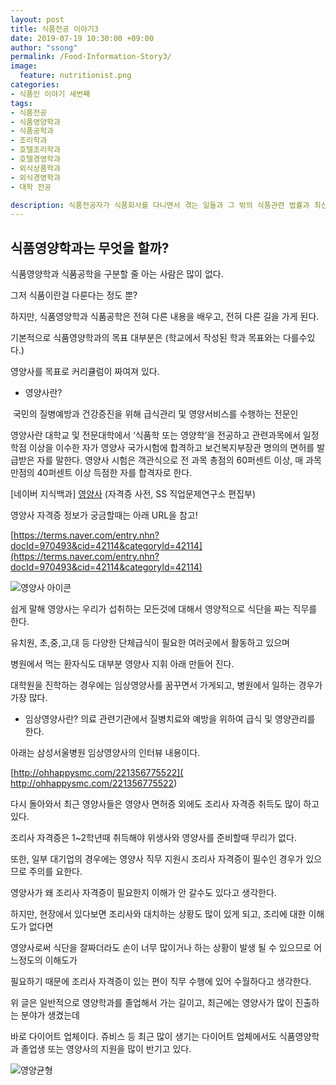 ```yaml
---
layout: post
title: 식품전공 이야기3
date: 2019-07-19 10:30:00 +09:00
author: "ssong"
permalink: /Food-Information-Story3/
image:
  feature: nutritionist.png
categories:
- 식품인 이야기 세번째
tags:
- 식품전공 
- 식품영양학과
- 식품공학과
- 조리학과
- 호텔조리학과
- 호텔경영학과
- 외식상품학과
- 외식경영학과
- 대학 전공

description: 식품전공자가 식품회사를 다니면서 겪는 일들과 그 밖의 식품관련 법률과 최신 뉴스에 관한 블로그 입니다.
---
```


##  식품영양학과는 무엇을 할까?

식품영양학과 식품공학을 구분할 줄 아는 사람은 많이 없다. 

그저 식품이란걸 다룬다는 정도 뿐? 

하지만, 식품영양학과 식품공학은 전혀 다른 내용을 배우고, 전혀 다른 길을 가게 된다. 

기본적으로 식품영양학과의 목표 대부분은 (학교에서 작성된 학과 목표와는 다를수있다.)

영양사를 목표로 커리큘럼이 짜여져 있다. 

* 영양사란?

​     국민의 질병예방과 건강증진을 위해 급식관리 및 영양서비스를 수행하는 전문인

영양사란 대학교 및 전문대학에서 ‘식품학 또는 영양학’을 전공하고 관련과목에서 일정 학점 이상을 이수한 자가       영양사 국가시험에 합격하고 보건복지부장관 명의의 면허를 발급받은 자를 말한다. 영양사 시험은 객관식으로 전    과목 총점의 60퍼센트 이상, 매 과목 만점의 40퍼센트 이상 득점한 자를 합격자로 한다.

  [네이버 지식백과] [영양사](https://terms.naver.com/entry.nhn?docId=970493) (자격증 사전, SS 직업문제연구소 편집부)

  영양사 자격증 정보가 궁금할때는 아래 URL을 참고!

  [https://terms.naver.com/entry.nhn?docId=970493&cid=42114&categoryId=42114](https://terms.naver.com/entry.nhn?docId=970493&cid=42114&categoryId=42114)



![영양사 아이콘](https://lh3.googleusercontent.com/bs5SO2mlHHZH2WewPgUdXXUSxzf-Zz2gIgBEnaJtREaQwGpryhLnzQ9X-1mGeYlC1zai-1zqpmtCbNt9uviGBpn7T5kQ9MDO2MAw_R8oeIqAdOeYgal0NMNeNvdj2V63Ry5UnsHN5eNC_QLS7i4rwCr9f7S1iqgigVnKIyU-68XTIohjrqPStgXl7PfRull2EtoQ-CBvWVbxh98HsjenG6C9RRw4JUMz_vEzsnHRc3n-ilFhmVSt_K98NI1n3EumefuhBcg3QHLNPl_DO_ByELpdNFEulSBWlNTif0MjOUfmkbC4tC6Ku3bjGwi1T4cbxHxGAXrrlyhSqV3Xx19yioB-casCw_Z_0BsqOncGz3p_66kYZSCY1MZlYmu_jQZ0DwSpM1na6CgYKVkoFr33tjkjK678oSgryQoIOIvbX39X9kmgOrAmDr46AlESXmjInD5aP9ABNrR3z_aTZ3OCTkL2-CkSlzD5s1kiRcbWtJShLPJ8sMJOGgxbzN6i6piqg4ayhq-ePc7R_83Yw2mlZDtH_4T0IgrFjhlF1JC5MLpw0Q7Zv_tjE3T6vUJzrpO-DbMovhDFJM0-j5VapAd4W5jI8tJ-MgIo9PLfdStFQkq_Ko6HWgBfcvMvMq4zIOL2J6P6dr_48dAXEzyzWiSWyrw9UaaDyQ=s512-no)





쉽게 말해 영양사는 우리가 섭취하는 모든것에 대해서 영양적으로 식단을 짜는 직무를 한다. 

유치원, 초,중,고,대 등 다양한 단체급식이 필요한 여러곳에서 활동하고 있으며

병원에서 먹는 환자식도 대부분 영양사 지휘 아래 만들어 진다. 

대학원을 진학하는 경우에는 임상영양사를 꿈꾸면서 가게되고, 병원에서 일하는 경우가 가장 많다.

* 임상영양사란? 의료 관련기관에서 질병치료와 예방을 위하여 급식 및 영양관리를 한다.

아래는 삼성서울병원 임상영양사의 인터뷰 내용이다. 

 [http://ohhappysmc.com/221356775522]( http://ohhappysmc.com/221356775522)

다시 돌아와서 최근 영양사들은 영양사 면허증 외에도 조리사 자격증 취득도 많이 하고 있다. 

조리사 자격증은 1~2학년때 취득해야 위생사와 영양사를 준비할때 무리가 없다. 

또한, 일부 대기업의 경우에는 영양사 직무 지원시 조리사 자격증이 필수인 경우가 있으므로 주의를 요한다.

영양사가 왜 조리사 자격증이 필요한지 이해가  안 갈수도 있다고 생각한다.  

 하지만, 현장에서 있다보면 조리사와 대치하는 상황도 많이 있게 되고, 조리에 대한 이해도가 없다면

영양사로써 식단을 잘짜더라도 손이 너무 많이거나 하는 상황이 발생 될 수 있으므로 어느정도의 이해도가 

필요하기 때문에 조리사 자격증이 있는 편이 직무 수행에 있어 수월하다고 생각한다.

위 글은 일반적으로 영양학과를 졸업해서 가는 길이고, 최근에는 영양사가 많이 진출하는 분야가 생겼는데

바로 다이어트 업체이다. 쥬비스 등 최근 많이 생기는 다이어트 업체에서도  식품영양학과 졸업생 또는 영양사의 지원을 많이 반기고 있다. 

![영양균형](https://lh3.googleusercontent.com/HkobMt-iPrVW-Ew201mSPQnZHXtO0s_Rw320yktREf-QIhyhDb3WcI9Y7SAYiSlq46DE7hEn_vhCB_zpumev8Ko-x719xUq39B0HwhMWFgAQINlAxcB1oGLsHvQCjCP_xnz_HMKC-3ro31JW1xTtlaDnrkMJrgNnctsBhjlZAVrUUcBm70Ev6Q4SxAn8Hr9wJO1A933RpiKqxFF4u1Vk2s3s5pz1WzWXanufQYD8Lw3oRB99p0VPdiBJ6mNhH6ttXtWRAD1iyhYcHGzJX6Gt_DsJ2ykj3khUy3IhggK6DK5fRSnaQE9gtniCCXtXp_nG5l5w1BKEfD29mQ3XDGVFHWhbLC1055B6nSsV17zAeb7H08E4huGKz19J9Tmk-ah3IlvRntNvP3nIC--3ZNrOW2cqDIgRUgOxrNEuHhrChFncFg99OfOECVcJwnxKJJaW6zPZU_nZEc1cI1zSJjSkhUfFdvJdJ4BInHSERxOiSDFY3ahRPbeuY076-WPdXYk8OeT1Jm7x-GsYGdLWEcA6uV9yilS7-ijnwx5bEtGPVaZWnpgrIjQiHsKlGQyhYtRXAOi_ePn4c8YFItanXZM90VlxC6IG-34PgM7msuYb7hqPIxUmX1OfwUX_Pr95b3HBXPrfmm2h6Qxw_2Su8SJHoUTVmJ0wCg=w1920-h1277-no)











